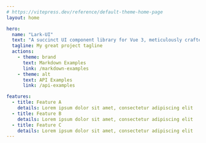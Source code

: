 ```yaml
---
# https://vitepress.dev/reference/default-theme-home-page
layout: home

hero:
  name: "Lark-UI"
  text: "A succinct UI component library for Vue 3, meticulously crafted utilizing contemporary CSS methodologies."
  tagline: My great project tagline
  actions:
    - theme: brand
      text: Markdown Examples
      link: /markdown-examples
    - theme: alt
      text: API Examples
      link: /api-examples

features:
  - title: Feature A
    details: Lorem ipsum dolor sit amet, consectetur adipiscing elit
  - title: Feature B
    details: Lorem ipsum dolor sit amet, consectetur adipiscing elit
  - title: Feature C
    details: Lorem ipsum dolor sit amet, consectetur adipiscing elit
---
```



